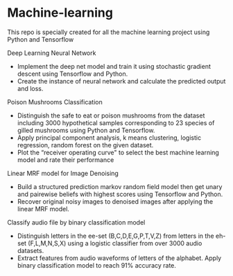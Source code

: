 # Machine-learning

This repo is specially created for all the machine learning project using Python and Tensorflow

Deep Learning Neural Network 
- Implement the deep net model and train it using stochastic gradient descent using Tensorflow and Python.  
- Create the instance of neural network and calculate the predicted output and loss. 

Poison Mushrooms Classification 
- Distinguish the safe to eat or poison mushrooms from the dataset including 3000 hypothetical samples corresponding to 23 species of gilled mushrooms using Python and Tensorflow. 
- Apply principal component analysis, k means clustering, logistic regression, random forest on the given dataset. 
- Plot the “receiver operating curve" to select the best machine learning model and rate their performance

Linear MRF model for Image Denoising 
- Build a structured prediction markov random field model then get unary and pairewise beliefs with highest scores using Tensorflow and Python. 
- Recover original noisy images to denoised images after applying the linear MRF model.  

Classify audio file by binary classification model 
- Distinguish letters in the ee-set (B,C,D,E,G,P,T,V,Z) from letters in the eh-set (F,L,M,N,S,X) using a logistic classifier from over 3000 audio datasets. 
- Extract features from audio waveforms of letters of the alphabet. Apply binary classification model to reach 91% accuracy rate.
